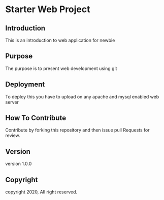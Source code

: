 # Starter Web Project 

## Introduction 
This is an introduction to web application for newbie

## Purpose 
The purpose is to present web development using git

## Deployment
To deploy this you have to upload on any apache and mysql enabled web server

## How To Contribute
Contribute by forking this repository and then issue pull Requests for review.

## Version 
version 1.0.0

## Copyright
copyright 2020, All right reserved.
